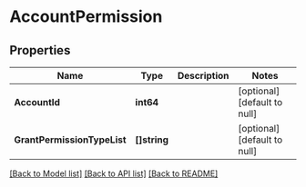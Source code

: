 # AccountPermission

## Properties
Name | Type | Description | Notes
------------ | ------------- | ------------- | -------------
**AccountId** | **int64** |  | [optional] [default to null]
**GrantPermissionTypeList** | **[]string** |  | [optional] [default to null]

[[Back to Model list]](../README.md#documentation-for-models) [[Back to API list]](../README.md#documentation-for-api-endpoints) [[Back to README]](../README.md)


